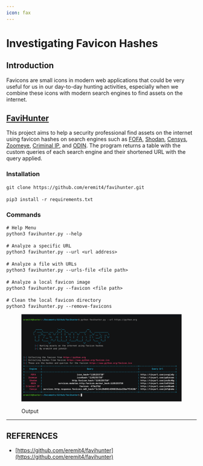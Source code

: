 ```yaml
---
icon: fax
---
```


# Investigating Favicon Hashes

## Introduction

Favicons are small icons in modern web applications that could be very useful for us in our day-to-day hunting activities, especially when we combine these icons with modern search engines to find assets on the internet.

## [FaviHunter](https://github.com/eremit4/favihunter)

This project aims to help a security professional find assets on the internet using favicon hashes on search engines such as [FOFA](https://en.fofa.info/), [Shodan](https://www.shodan.io/), [Censys](https://search.censys.io/), [Zoomeye](https://www.zoomeye.org/), [Criminal IP](https://www.criminalip.io/), and [ODIN](https://getodin.com/). The program returns a table with the custom queries of each search engine and their shortened URL with the query applied.

### Installation

```
git clone https://github.com/eremit4/favihunter.git

pip3 install -r requirements.txt
```

### Commands

```
# Help Menu
python3 favihunter.py --help

# Analyze a specific URL
python3 favihunter.py --url <url address>

# Analyze a file with URLs
python3 favihunter.py --urls-file <file path>

# Analyze a local favicon image
python3 favihunter.py --favicon <file path>

# Clean the local favicon directory
python3 favihunter.py --remove-favicons
```



<figure><img src="../../../.gitbook/assets/image (2) (1).png" alt=""><figcaption><p>Output</p></figcaption></figure>





***

## REFERENCES

* [https://github.com/eremit4/favihunter](https://github.com/eremit4/favihunter)









